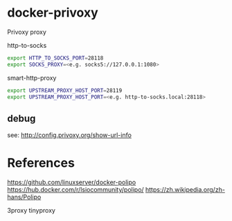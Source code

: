 
# docker-privoxy
Privoxy proxy

http-to-socks
```sh
export HTTP_TO_SOCKS_PORT=28118
export SOCKS_PROXY=<e.g. socks5://127.0.0.1:1080>
```

smart-http-proxy
```sh
export UPSTREAM_PROXY_HOST_PORT=28119
export UPSTREAM_PROXY_HOST_PORT=<e.g. http-to-socks.local:28118>
```

## debug

see: http://config.privoxy.org/show-url-info

# References

https://github.com/linuxserver/docker-polipo
https://hub.docker.com/r/lsiocommunity/polipo/
https://zh.wikipedia.org/zh-hans/Polipo

3proxy
tinyproxy
